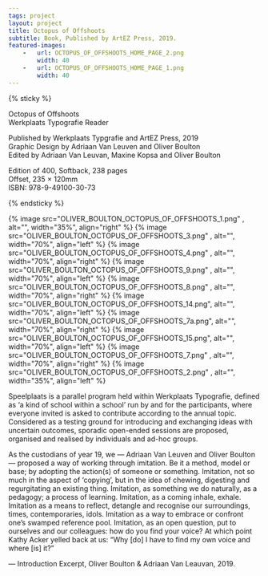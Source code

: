 ```yaml
---
tags: project
layout: project
title: Octopus of Offshoots
subtitle: Book, Published by ArtEZ Press, 2019.
featured-images: 
    -   url: OCTOPUS_OF_OFFSHOOTS_HOME_PAGE_2.png
        width: 40
    -   url: OCTOPUS_OF_OFFSHOOTS_HOME_PAGE_1.png
        width: 40
---
```


{% sticky %}

Octopus of Offshoots  
Werkplaats Typografie Reader  

Published by Werkplaats Typgrafie and ArtEZ Press, 2019  
Graphic Design by Adriaan Van Leuven and Oliver Boulton  
Edited by Adriaan Van Leuvan, Maxine Kopsa and Oliver Boulton  

Edition of 400, Softback, 238 pages  
Offset, 235 × 120mm  
ISBN: 978-9-49100-30-73

{% endsticky %}

{% image src="OLIVER_BOULTON_OCTOPUS_OF_OFFSHOOTS_1.png" , alt="", width="35%", align="right" %}
{% image src="OLIVER_BOULTON_OCTOPUS_OF_OFFSHOOTS_3.png" , alt="", width="70%", align="left"  %}
{% image src="OLIVER_BOULTON_OCTOPUS_OF_OFFSHOOTS_4.png" , alt="", width="70%", align="right" %}
{% image src="OLIVER_BOULTON_OCTOPUS_OF_OFFSHOOTS_9.png" , alt="", width="70%", align="left"  %}
{% image src="OLIVER_BOULTON_OCTOPUS_OF_OFFSHOOTS_8.png" , alt="", width="70%", align="right" %}
{% image src="OLIVER_BOULTON_OCTOPUS_OF_OFFSHOOTS_14.png", alt="", width="70%", align="left"  %}
{% image src="OLIVER_BOULTON_OCTOPUS_OF_OFFSHOOTS_7a.png", alt="", width="70%", align="right" %}
{% image src="OLIVER_BOULTON_OCTOPUS_OF_OFFSHOOTS_15.png", alt="", width="70%", align="left"  %}
{% image src="OLIVER_BOULTON_OCTOPUS_OF_OFFSHOOTS_7.png" , alt="", width="70%", align="right" %}
{% image src="OLIVER_BOULTON_OCTOPUS_OF_OFFSHOOTS_2.png" , alt="", width="35%", align="left"  %}

Speelplaats is a parallel program held within Werkplaats Typografie, defined as ‘a kind of school within a school’ run by and for the participants, where everyone invited is asked to contribute according to the annual topic. Considered as a testing ground for introducing and exchanging ideas with uncertain outcomes, sporadic open-ended sessions are proposed, organised and realised by individuals and ad-hoc groups.

As the custodians of year 19, we — Adriaan Van Leuven and Oliver Boulton — proposed a way of working through imitation. Be it a method, model or base; by adopting the action(s) of someone or something. Imitation, not so much in the aspect of ‘copying’, but in the idea of chewing, digesting and regurgitating an existing thing. Imitation, as something we do naturally, as a pedagogy; a process of learning. Imitation, as a coming inhale, exhale. Imitation as a means to reflect, detangle and recognise our surroundings, times, contemporaries, idols. Imitation as a way to embrace or confront one’s swamped reference pool. Imitation, as an open question, put to ourselves and our colleagues: how do you find your voice? At which point Kathy Acker yelled back at us: “Why [do] I have to find my own voice and where [is] it?”

— Introduction Excerpt, Oliver Boulton & Adriaan Van Leauvan, 2019.